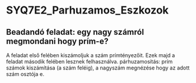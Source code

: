 # SYQ7E2_Parhuzamos_Eszkozok
## Beadandó feladat: egy nagy számról megmondani hogy prím-e?
A feladat első felében kiszámoljuk a szám prímtényezőit. Ezek majd a feladat második felében lesznek felhasználva.
párhuzamosítás:
prím számok kiszámítása (a szám feléig), a nagyszám megnézése hogy az adott szám osztója e.
